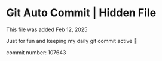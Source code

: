 # Git Auto Commit | Hidden File

This file was added Feb 12, 2025

Just for fun and keeping my daily git commit active 🤪

commit number: 107643
